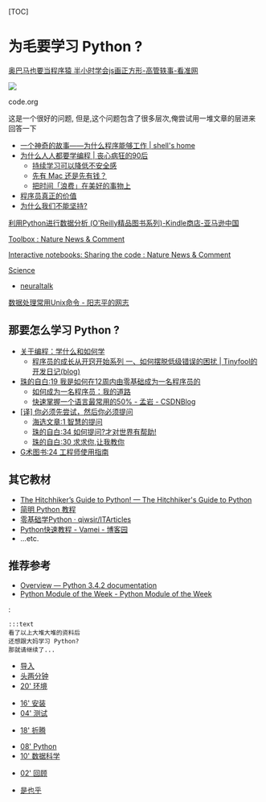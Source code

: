 [TOC]

# 为毛要学习 Python ?

[奥巴马也要当程序猿 半小时学会js画正方形-高管轶事-看准网](http://www.kanzhun.com/news/10109.html)

![](http://img.kanzhun.com/upload/image/20141209/9d87d6132c3a97ba59621c5a478e9cfb.png)

code.org

这是一个很好的问题,
但是,这个问题包含了很多层次,俺尝试用一堆文章的层进来回答一下

- [一个神奇的故事——为什么程序能够工作 | shell's home](http://devrel.zoomquiet.io/data/20140119092308/index.html)
- [为什么人人都要学编程 | 丧心病狂的90后](http://devrel.zoomquiet.io/data/20140925193439/index.html)
    - [持续学习可以降低不安全感](http://devrel.zoomquiet.io/data/20140422202233/index.html)
    - [先有 Mac 还是先有钱？](http://devrel.zoomquiet.io/data/20140304085232/index.html)
    - [把时间「浪费」在美好的事物上](http://chijianqiang.baijia.baidu.com/article/13522)
- [程序员真正的价值](http://coder.zoomquiet.io/data/20141112220917/index.html)
- [为什么我们不能坚持?](http://camp.zhgdg.org/2014-11/why-canot-holdon/)

[利用Python进行数据分析 (O'Reilly精品图书系列)-Kindle商店-亚马逊中国](http://www.amazon.cn/Python-Wes-McKinney/dp/B00KD7Q7U2)

[Toolbox : Nature News & Comment](http://www.nature.com/news/toolbox)

[Interactive notebooks: Sharing the code : Nature News & Comment](http://www.nature.com/news/interactive-notebooks-sharing-the-code-1.16261)

[Science](https://github.com/showcases/science)
- [neuraltalk](https://github.com/karpathy/neuraltalk)


[数据处理常用Unix命令 - 阳志平的网志](http://www.yangzhiping.com/tech/datashell.html)

## 那要怎么学习 Python ?

- [关于编程：学什么和如何学](http://devrel.zoomquiet.io/data/20141120100102/index.html)
    - [程序员的成长从开窍开始系列 一、如何摆脱低级错误的困扰 | Tinyfool的开发日记(blog)](http://devrel.zoomquiet.io/data/20090203200115/index.html)
- [珠的自白:19 我是如何在12周内由零基础成为一名程序员的](http://blog.zhgdg.org/2014-02/dm19-basis0/)
    - [如何成为一名程序员：我的道路](http://devrel.zoomquiet.io/data/20121212171211/index.html)
    - [快速掌握一个语言最常用的50% - 孟岩 - CSDNBlog](http://devrel.zoomquiet.io/data/20081210094526/index.html)
- [[译] 你必须先尝试，然后你必须提问](file:///Users/zoomq/mnt/%E5%BF%AB%E7%9B%98/zScrapBook/ZqDevRel/data/20140113221513/index.html)
    - [海选文章:1 智慧的提问](http://blog.zhgdg.org/2013-08/hd1-askquestion/)
    - [珠的自白:34 如何提问?才对世界有帮助!](http://blog.zhgdg.org/2014-10/dm34-how2ask/)
    - [珠的自白:30 求求你,让我教你](http://blog.zhgdg.org/2014-06/dm30-i-beg-u/)
- [G术图书:24 工程师使用指南](http://blog.zhgdg.org/2014-04/gb24-coder-usage/)


## 其它教材

- [The Hitchhiker’s Guide to Python! — The Hitchhiker's Guide to Python](http://docs.python-guide.org/en/latest/index.html)
- [简明 Python 教程](http://woodpecker.org.cn/abyteofpython_cn/chinese/)
- [零基础学Python · qiwsir/ITArticles](https://github.com/qiwsir/ITArticles/blob/master/BasicPython/index.md)
- [Python快速教程 - Vamei - 博客园](http://www.cnblogs.com/vamei/archive/2012/09/13/2682778.html)
- ...etc.


## 推荐参考
- [Overview — Python 3.4.2 documentation](https://docs.python.org/3/)
- [Python Module of the Week - Python Module of the Week](http://pymotw.com/2/contents.html)

:

    :::text
    看了以上大堆大堆的资料后
    还想跟大妈学习 Python?
    那就请继续了...


* [导入](min-loading)
* [头两分钟](min-0-2)
* [20' 环境](min-2-22)
 - [16' 安装](min-2-18)
 - [04' 测试](min-18-22)
* [18' 折腾](min-22-40)
 - [08' Python](min-22-30)
 - [10' 数据科学](min-30-40)
* [02' 回顾](min-40-42)
 - [是也乎](min-plus)
